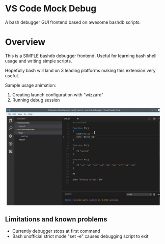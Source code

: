 # VS Code Mock Debug
A bash debugger GUI frontend based on awesome bashdb scripts.

# Overview
This is a SIMPLE bashdb debugger frontend. Useful for learning bash shell usage and writing simple scripts.

Hopefully bash will land on 3 leading platforms making this extension very useful.

Sample usage animation:
1. Creating launch configuration with "wizzard"
2. Running debug session

![unfortunatly no animation for you](images/bash-debug.gif "Creating launch configuration, then launching debugger for one of scripts in workarea...")

## Limitations and known problems
* Currently debugger stops at first command
* Bash unofficial strict mode "set -e" causes debugging script to exit
